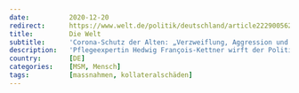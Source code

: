 ```yaml
---
date:          2020-12-20
redirect:      https://www.welt.de/politik/deutschland/article222900562/Corona-Schutz-der-Alten-Verzweiflung-Aggression-und-Hilflosigkeit.html
title:         Die Welt
subtitle:      'Corona-Schutz der Alten: „Verzweiflung, Aggression und Hilflosigkeit“'
description:   'Pflegeexpertin Hedwig François-Kettner wirft der Politik Versäumnisse beim Schutz von Pflegeheimen vor und schildert drastische Zustände. Die Bewohner seien erneut vom öffentlichen Leben ausgesperrt. Dies könne zu einem „Verfall im Zeitraffer“ führen.'
country:       [DE]
categories:    [MSM, Mensch]
tags:          [massnahmen, kollateralschäden]
---
```

